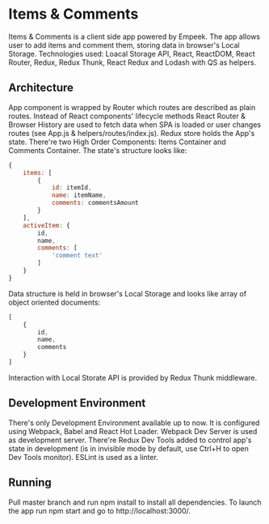 # Items & Comments

Items & Comments is a client side app powered by Empeek. The app allows user to add items and comment them, storing data in browser's
Local Storage.
Technologies used: Loacal Storage API, React, ReactDOM, React Router, Redux, Redux Thunk, React Redux and Lodash with QS as helpers.

## Architecture

App component is wrapped by Router which routes are described as plain routes. Instead of React components' lifecycle methods React Router & Browser History are used to fetch data when SPA is loaded or user changes routes (see App.js & helpers/routes/index.js). 
Redux store holds the App's state. There're two High Order Components: Items Container and Comments Container. The state's structure looks like:
```javascript
{
    items: [
        {
            id: itemId,
            name: itemName,
            comments: commentsAmount
        }
    ],
    activeItem: {
        id,
        name,
        comments: [
            'comment text'
        ]
    }
}
```

Data structure is held in browser's Local Storage and looks like array of object oriented documents:
```javascript
[
    {
        id,
        name,
        comments
    }
]
```
Interaction with Local Storate API is provided by Redux Thunk middleware.

## Development Environment

There's only Development Environment available up to now. It is configured using Webpack, Babel and React Hot Loader.
Webpack Dev Server is used as development server. There're Redux Dev Tools added to control app's state in development
(is in invisible mode by default, use Ctrl+H to open Dev Tools monitor). ESLint is used as a linter.

## Running

Pull master branch and run npm install to install all dependencies.
To launch the app run npm start and go to http://localhost:3000/.
